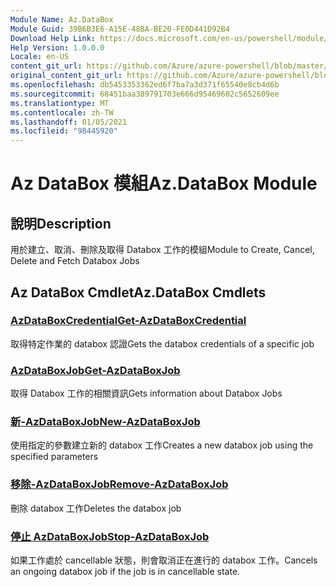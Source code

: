 ```yaml
---
Module Name: Az.DataBox
Module Guid: 39B6B3E6-A15E-48BA-BE20-FE0D441D92B4
Download Help Link: https://docs.microsoft.com/en-us/powershell/module/az.databox
Help Version: 1.0.0.0
Locale: en-US
content_git_url: https://github.com/Azure/azure-powershell/blob/master/src/DataBox/DataBox/help/Az.DataBox.md
original_content_git_url: https://github.com/Azure/azure-powershell/blob/master/src/DataBox/DataBox/help/Az.DataBox.md
ms.openlocfilehash: db5453353362ed6f7ba7a3d371f65540e8cb4d6b
ms.sourcegitcommit: 68451baa389791703e666d95469602c5652609ee
ms.translationtype: MT
ms.contentlocale: zh-TW
ms.lasthandoff: 01/05/2021
ms.locfileid: "98445920"
---
```

# <span data-ttu-id="9ad2d-101">Az DataBox 模組</span><span class="sxs-lookup"><span data-stu-id="9ad2d-101">Az.DataBox Module</span></span>
## <span data-ttu-id="9ad2d-102">說明</span><span class="sxs-lookup"><span data-stu-id="9ad2d-102">Description</span></span>
<span data-ttu-id="9ad2d-103">用於建立、取消、刪除及取得 Databox 工作的模組</span><span class="sxs-lookup"><span data-stu-id="9ad2d-103">Module to Create, Cancel, Delete and Fetch Databox Jobs</span></span>

## <span data-ttu-id="9ad2d-104">Az DataBox Cmdlet</span><span class="sxs-lookup"><span data-stu-id="9ad2d-104">Az.DataBox Cmdlets</span></span>
### [<span data-ttu-id="9ad2d-105">AzDataBoxCredential</span><span class="sxs-lookup"><span data-stu-id="9ad2d-105">Get-AzDataBoxCredential</span></span>](Get-AzDataBoxCredential.md)
<span data-ttu-id="9ad2d-106">取得特定作業的 databox 認證</span><span class="sxs-lookup"><span data-stu-id="9ad2d-106">Gets the databox credentials of a specific job</span></span>

### [<span data-ttu-id="9ad2d-107">AzDataBoxJob</span><span class="sxs-lookup"><span data-stu-id="9ad2d-107">Get-AzDataBoxJob</span></span>](Get-AzDataBoxJob.md)
<span data-ttu-id="9ad2d-108">取得 Databox 工作的相關資訊</span><span class="sxs-lookup"><span data-stu-id="9ad2d-108">Gets information about Databox Jobs</span></span>

### [<span data-ttu-id="9ad2d-109">新-AzDataBoxJob</span><span class="sxs-lookup"><span data-stu-id="9ad2d-109">New-AzDataBoxJob</span></span>](New-AzDataBoxJob.md)
<span data-ttu-id="9ad2d-110">使用指定的參數建立新的 databox 工作</span><span class="sxs-lookup"><span data-stu-id="9ad2d-110">Creates a new databox job using the specified parameters</span></span>

### [<span data-ttu-id="9ad2d-111">移除-AzDataBoxJob</span><span class="sxs-lookup"><span data-stu-id="9ad2d-111">Remove-AzDataBoxJob</span></span>](Remove-AzDataBoxJob.md)
<span data-ttu-id="9ad2d-112">刪除 databox 工作</span><span class="sxs-lookup"><span data-stu-id="9ad2d-112">Deletes the databox job</span></span>

### [<span data-ttu-id="9ad2d-113">停止 AzDataBoxJob</span><span class="sxs-lookup"><span data-stu-id="9ad2d-113">Stop-AzDataBoxJob</span></span>](Stop-AzDataBoxJob.md)
<span data-ttu-id="9ad2d-114">如果工作處於 cancellable 狀態，則會取消正在進行的 databox 工作。</span><span class="sxs-lookup"><span data-stu-id="9ad2d-114">Cancels an ongoing databox job if the job is in cancellable state.</span></span>

